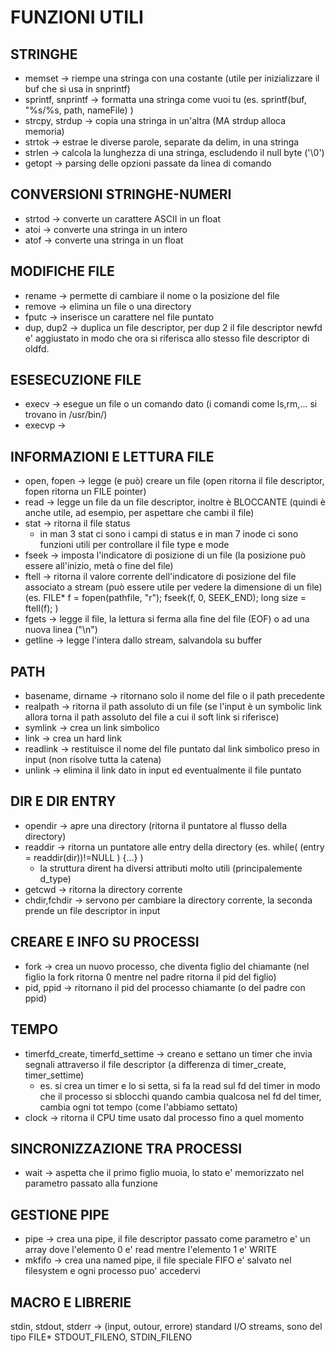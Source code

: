 # FUNZIONI UTILI

## STRINGHE
- memset  -> riempe una stringa con una costante (utile per inizializzare il buf che si usa in snprintf)
- sprintf, snprintf  -> formatta una stringa come vuoi tu (es. sprintf(buf, "%s/%s, path, nameFile) )
- strcpy, strdup    -> copia una stringa in un'altra (MA strdup alloca memoria)
- strtok  -> estrae le diverse parole, separate da delim, in una stringa 
- strlen  -> calcola la lunghezza di una stringa, escludendo il null byte ('\0')
- getopt  -> parsing delle opzioni passate da linea di comando


## CONVERSIONI STRINGHE-NUMERI
- strtod -> converte un carattere ASCII in un float 
- atoi   -> converte una stringa in un intero
- atof   -> converte una stringa in un float

## MODIFICHE FILE
- rename -> permette di cambiare il nome o la posizione del file
- remove -> elimina un file o una directory
- fputc  -> inserisce un carattere nel file puntato 
- dup, dup2  -> duplica un file descriptor, per dup 2 il file descriptor
       newfd e' aggiustato in modo che ora si riferisca allo stesso file descriptor di oldfd.


## ESESECUZIONE FILE
- execv -> esegue un file o un comando dato (i comandi come ls,rm,... si trovano in /usr/bin/)
- execvp -> 


## INFORMAZIONI E LETTURA FILE
- open, fopen -> legge (e può) creare un file (open ritorna il file descriptor, fopen ritorna un FILE pointer)
- read  -> legge un file da un file descriptor, inoltre è BLOCCANTE (quindi è anche utile, ad esempio, per aspettare che cambi il file)
- stat  -> ritorna il file status
    - in man 3 stat ci sono i campi di status e in man 7 inode ci sono funzioni utili per controllare il file type e mode
- fseek -> imposta l'indicatore di posizione di un file (la posizione può essere all'inizio, metà o fine del file)
- ftell ->  ritorna il valore corrente dell'indicatore di posizione del file associato a stream (può essere utile per vedere la dimensione di un file)
            (es. FILE* f = fopen(pathfile, "r"); fseek(f, 0, SEEK_END); long size = ftell(f); )
- fgets  -> legge  il file, la lettura si ferma alla fine del file (EOF) o ad una nuova linea ("\n")
- getline  -> legge l'intera dallo stream, salvandola su buffer


## PATH
- basename, dirname -> ritornano solo il nome del file o il path precedente
- realpath -> ritorna il path assoluto di un file (se l'input è un symbolic link allora torna il path assoluto del file a cui il soft link si riferisce)
- symlink  -> crea un link simbolico 
- link     -> crea un hard link
- readlink -> restituisce il nome del file puntato dal link simbolico preso in input (non risolve tutta la catena)
- unlink   -> elimina il link dato in input ed eventualmente il file puntato

## DIR E DIR ENTRY
- opendir -> apre una directory (ritorna il puntatore al flusso della directory)
- readdir -> ritorna un puntatore alle entry della directory (es. while( (entry = readdir(dir))!=NULL ) {...}  )
    - la struttura dirent ha diversi attributi molto utili (principalemente d_type)
- getcwd  -> ritorna la directory corrente 
- chdir,fchdir -> servono per cambiare la directory corrente, la seconda prende un file descriptor in input 


## CREARE E INFO SU PROCESSI
- fork -> crea un nuovo processo, che diventa figlio del chiamante (nel figlio la fork ritorna 0 mentre nel padre ritorna il pid del figlio)
- pid, ppid -> ritornano il pid del processo chiamante (o del padre con ppid)

## TEMPO 
- timerfd_create, timerfd_settime -> creano e settano un timer che invia segnali attraverso il file descriptor (a differenza di timer_create, timer_settime)
    - es. si crea un timer e lo si setta, si fa la read sul fd del timer in modo che il processo si sblocchi quando cambia qualcosa nel fd del timer, cambia ogni tot tempo (come l'abbiamo settato)
- clock -> ritorna il CPU time usato dal processo fino a quel momento

## SINCRONIZZAZIONE TRA PROCESSI
- wait  -> aspetta che il primo figlio muoia, lo stato e' memorizzato nel parametro passato alla funzione

## GESTIONE PIPE
- pipe  -> crea una pipe, il file descriptor passato come parametro e' un array dove l'elemento 0 e' read mentre l'elemento 1 e' WRITE 
- mkfifo  -> crea una named pipe, il file speciale FIFO e' salvato nel filesystem e ogni processo puo' accedervi

## MACRO E LIBRERIE
stdin, stdout, stderr  -> (input, outour, errore) standard I/O streams, sono del tipo FILE* 
STDOUT_FILENO, STDIN_FILENO
